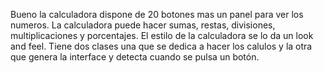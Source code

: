 Bueno la calculadora dispone de 20 botones mas un panel para ver los numeros.
La calculadora puede hacer sumas, restas, divisiones, multiplicaciones y porcentajes.
El estilo de la calculadora se lo da un look and feel.
Tiene dos clases una que se dedica a hacer los calulos y la otra que genera la interface y detecta cuando se pulsa un botón.
